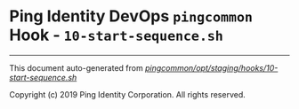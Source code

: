 
# Ping Identity DevOps `pingcommon` Hook - `10-start-sequence.sh`

---
This document auto-generated from _[pingcommon/opt/staging/hooks/10-start-sequence.sh](https://github.com/pingidentity/pingidentity-docker-builds/blob/master/pingcommon/opt/staging/hooks/10-start-sequence.sh)_

Copyright (c)  2019 Ping Identity Corporation. All rights reserved.

